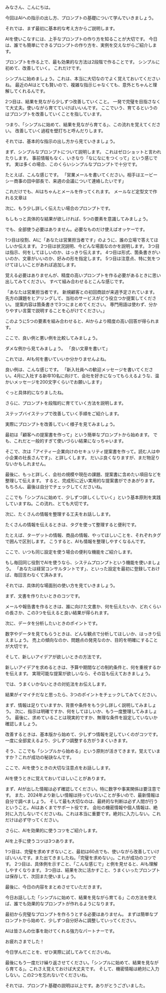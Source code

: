 みなさん、こんにちは。

今回はAIへの指示の出し方、プロンプトの基礎について学んでいきましょう。

それでは、まず最初に基本的な考え方からご説明します。

AIを使いこなすには、上手なプロンプトの作り方を知ることが大切です。
今日は、誰でも簡単にできるプロンプトの作り方を、実例を交えながらご紹介します。

プロンプトを作る上で、最も効果的な方法は2段階で作ることです。
シンプルに初めて、改善していく。
これだけです。

シンプルに始めましょう。これは、本当に大切なのでよく覚えておいてくださいね。
最近のAIはとても賢いので、複雑な指示じゃなくても、意外とちゃんと理解してくれるんです。

2つ目は、結果を見ながら少しずつ改善していくこと。
一発で完璧を目指さなくて大丈夫。使いながら育てていけばいいんです。
ここでいう、育てるというのはプロンプトを改善していくことを指しています。

つまり、「シンプルに始めて、結果を見ながら育てる」、この流れを覚えてください。
改善していく過程を壁打ちと呼んだりします。

それでは、基本的な指示の出し方から見ていきましょう。

まず、シンプルなプロンプトについて説明します。
これはゼロショットと言われたりします。
事前情報もなく、いきなり「なになにをつくって」という感じです。
実は多くの場合、このくらいシンプルなプロンプトで十分です。

たとえば、こんな感じです。
「営業メールを書いてください。相手はエービーシー商事の田中部長で、来週の会議について連絡したいです」

これだけでも、AIはちゃんとメールを作ってくれます。
メールなど定型文で作れる文章は

次に、もう少し詳しく伝えたい場合のプロンプトです。

もしもっと具体的な結果が欲しければ、5つの要素を意識してみましょう。

でも、全部使う必要はありません。必要なものだけ使えばオッケーです。

1つ目は役割、AIに「あなたは営業担当者です」のように、誰の立場で答えてほしいか伝えます。
2つ目は状況説明、今どんな場面なのかを説明します。
3つ目は指示、何をしてほしいのか、はっきり伝えます。
4つ目は形式、箇条書きがいいのか、文章がいいのか、好みの形を指定します。
5つ目は注意点、特に気をつけてほしいことがあれば追加します。

覚える必要はありませんが、精度の高いプロンプトを作る必要があるときに思い出してみてください。
すべて組み合わせるとこんな感じです。

「あなたは営業担当者です。
新規顧客との初回商談が来週予定されています。
先方の課題をヒアリングして、当社のサービスがどう役立つか提案してください。
提案内容は箇条書きで3つにまとめてください。
専門用語は使わず、分かりやすい言葉で説明することを心がけてください。」

このように5つの要素を組み合わせると、AIからより精度の高い回答が得られます。

ここで、良い例と悪い例を比較してみましょう。

ダメな例から見てみましょう。
「良い文章を書いて」

これでは、AIも何を書いていいか分かりませんよね。

良い例は、こんな感じです。
「新入社員への歓迎メッセージを書いてください。4月に入社する新卒10名に向けて、会社を好きになってもらえるような、温かいメッセージを200文字くらいでお願いします」

ぐっと具体的になりましたね。

さらに、プロンプトを段階的に育てていく方法を説明します。

ステップバイステップで改善していく手順をご紹介します。

実際にプロンプトを改善していく様子を見てみましょう。

最初は「顧客への提案書を作って」という簡単なプロンプトから始めます。
でも、これだと一般的すぎて使いづらい結果になっちゃいます。

そこで、次は「アイティー企業向けのセキュリティ提案書を作って。読む人は中小企業の社長さんです」、と詳しくします。
だいぶ良くなりますが、まだ物足りないかもしれません。

最後に、もっと詳しく、会社の規模や現在の課題、提案書に含めたい項目などを整理して伝えます。
すると、完成形に近い実用的な提案書ができあがります。
もちろん、最後は自分でチェックしてくださいね。

ここでも「シンプルに始めて、少しずつ詳しくしていく」という基本原則を実践していますね。この流れ、とても大切です。

次に、たくさんの情報を整理する工夫をお話しします。

たくさんの情報を伝えるときは、タグを使って整理すると便利です。

たとえば、ターゲットの情報、商品の情報、やってほしいことを、それぞれタグで囲んで区別します。
こうすると、AIも情報を整理しやすくなるんです。

ここで、いつも同じ設定を使う場合の便利な機能をご紹介します。

もし毎回同じ役割でAIを使うなら、システムプロンプトという機能を使いましょう。
「あなたは経営コンサルタントです」、といった設定を最初に登録しておけば、毎回言わなくて済みます。

それでは、具体的な場面別の使い方を見ていきましょう。

まず、文書を作りたいときのコツです。

メールや報告書を作るときは、誰に向けた文書か、何を伝えたいか、どれくらいの長さか、この3つを伝えると良い結果が得られます。

次に、データを分析したいときのポイントです。

数字やデータを見てもらうときは、どんな観点で分析してほしいか、はっきり伝えましょう。
売上の傾向なのか、問題点の発見なのか、目的を明確にすることが大切です。

そして、新しいアイデアが欲しいときの方法です。

新しいアイデアを求めるときは、予算や期間などの制約条件と、何を重視するかを伝えます。
実現可能な提案が欲しいなら、その旨も伝えておきましょう。

では、うまくいかないときの対処法をお伝えします。

結果がイマイチだなと思ったら、3つのポイントをチェックしてみてください。

まず、情報は足りていますか、背景や条件をもう少し詳しく説明してみましょう。
次に、指示は明確ですか、何をしてほしいか、もう一度整理してみましょう。
最後に、求めていることは現実的ですか、無理な条件を設定していないか確認しましょう。

改善するときは、基本版から始めて、少しずつ情報を足していくのがコツです。
一度に全部変えるより、少しずつ調整する方がうまくいきます。

そう、ここでも「シンプルから始める」という原則が活きてきます。覚えていますか？これが成功の秘訣なんです。

ここで、AIを使うときの大切な注意点をお話しします。

AIを使うときに覚えておいてほしいことがあります。

まず、AIが出した情報は必ず確認してください。特に数字や事実関係は要注意です。
また、2024年より新しい情報は持っていないことが多いので、最新情報は自分で調べましょう。
そして最も大切なのは、最終的な判断は必ず人間が行うということ。AIはあくまでサポート役です。
会社の機密情報や個人情報は、絶対に入力しないでくださいね。これは本当に重要です。絶対に入力しない。これだけは必ず守ってください。

さらに、AIを効果的に使うコツをご紹介します。

AIを上手に使うコツは3つあります。

1つ目は、完璧を求めすぎないこと、最初は60点でも、使いながら改善していけばいいんです。また出てきましたね。「完璧を求めない」。これが成功のコツです。
2つ目は、具体例を示すこと、「こんな感じで」と例を見せると、AIも理解しやすくなります。
3つ目は、結果を次に活かすこと、うまくいったプロンプトは保存して、次回また使いましょう。

最後に、今日の内容をまとめさせていただきます。

今日お話しした「シンプルに始めて、結果を見ながら育てる」この方法を使えば、誰でも効果的なプロンプトが作れるようになります。

最初から完璧なプロンプトを作ろうとする必要はありません。
まずは簡単なプロンプトから始めて、少しずつ自分好みに調整していってください。

AIは皆さんの仕事を助けてくれる強力なパートナーです。

お疲れさまでした！

今日学んだことを、ぜひ実際に試してみてくださいね。

最後にもう一度だけ繰り返させてください。「シンプルに始めて、結果を見ながら育てる」。これさえ覚えておけば大丈夫です。
そして、機密情報は絶対に入力しない。この2つを忘れないでくださいね。

それでは、プロンプト基礎の説明は以上です。ありがとうございました。